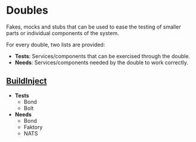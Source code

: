 # Doubles

Fakes, mocks and stubs that can be used to ease the testing of smaller parts or individual components of the system.

For every double, two lists are provided:

  * **Tests**: Services/components that can be exercised through the double.
  * **Needs**: Services/components needed by the double to work correctly.

## [BuildInject](build-inject)

  * **Tests**
    * Bond
    * Bolt
  * **Needs**
    * Bond
    * Faktory
    * NATS
